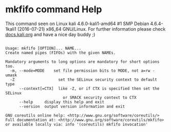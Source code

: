 # mkfifo command Help
 
 This command seen on Linux kali 4.6.0-kali1-amd64 #1 SMP Debian 4.6.4-1kali1 (2016-07-21) x86_64 GNU/Linux. For further information please check [docs.kali.org](docs.kali.org) and have a nice day buddy ;) 

~~~

Usage: mkfifo [OPTION]... NAME...
Create named pipes (FIFOs) with the given NAMEs.

Mandatory arguments to long options are mandatory for short options too.
  -m, --mode=MODE    set file permission bits to MODE, not a=rw - umask
  -Z                   set the SELinux security context to default type
      --context[=CTX]  like -Z, or if CTX is specified then set the SELinux
                         or SMACK security context to CTX
      --help     display this help and exit
      --version  output version information and exit

GNU coreutils online help: <http://www.gnu.org/software/coreutils/>
Full documentation at: <http://www.gnu.org/software/coreutils/mkfifo>
or available locally via: info '(coreutils) mkfifo invocation'

~~~
